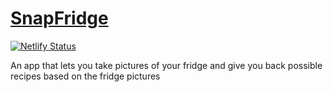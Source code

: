 # [SnapFridge](https://snapfridge.netlify.app)
[![Netlify Status](https://api.netlify.com/api/v1/badges/074b63c4-9b6b-4d9e-aea6-6757dd0fc84d/deploy-status)](https://app.netlify.com/projects/snapfridge/deploys)

An app that lets you take pictures of your fridge and give you back possible recipes based on the fridge pictures
